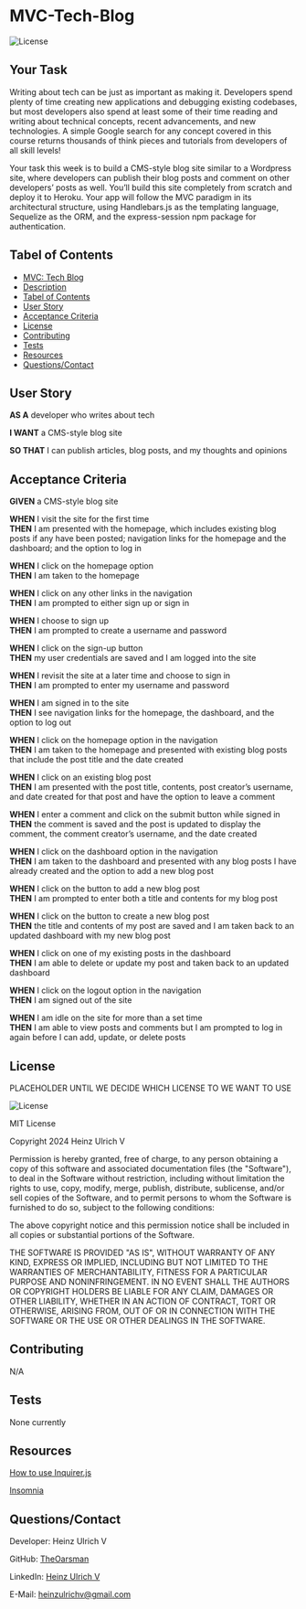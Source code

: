 # MVC-Tech-Blog

![License](https://img.shields.io/badge/License-MIT-yellow.svg)

## Your Task

Writing about tech can be just as important as making it. Developers spend plenty of time creating new applications and debugging existing codebases, but most developers also spend at least some of their time reading and writing about technical concepts, recent advancements, and new technologies. A simple Google search for any concept covered in this course returns thousands of think pieces and tutorials from developers of all skill levels!

Your task this week is to build a CMS-style blog site similar to a Wordpress site, where developers can publish their blog posts and comment on other developers’ posts as well. You’ll build this site completely from scratch and deploy it to Heroku. Your app will follow the MVC paradigm in its architectural structure, using Handlebars.js as the templating language, Sequelize as the ORM, and the express-session npm package for authentication.

## Tabel of Contents

- [MVC: Tech Blog](#mvc-tech-blog)<br>
- [Description](#description)<br>
- [Tabel of Contents](#tabel-of-contents)<br>
- [User Story](#user-story)<br>
- [Acceptance Criteria](#acceptance-criteria)<br>
- [License](#license)<br>
- [Contributing](#contributing)<br>
- [Tests](#tests)<br>
- [Resources](#resources)<br>
- [Questions/Contact](#questionscontact)

## User Story

**AS A** developer who writes about tech <br>

**I WANT** a CMS-style blog site <br>

**SO THAT** I can publish articles, blog posts, and my thoughts and opinions

## Acceptance Criteria

**GIVEN** a CMS-style blog site

**WHEN** I visit the site for the first time <br>
**THEN** I am presented with the homepage, which includes existing blog posts if any have been posted; navigation links for the homepage and the dashboard; and the option to log in

**WHEN** I click on the homepage option <br>
**THEN** I am taken to the homepage

**WHEN** I click on any other links in the navigation <br>
**THEN** I am prompted to either sign up or sign in

**WHEN** I choose to sign up <br>
**THEN** I am prompted to create a username and password

**WHEN** I click on the sign-up button <br>
**THEN** my user credentials are saved and I am logged into the site

**WHEN** I revisit the site at a later time and choose to sign in <br>
**THEN** I am prompted to enter my username and password

**WHEN** I am signed in to the site <br>
**THEN** I see navigation links for the homepage, the dashboard, and the option to log out

**WHEN** I click on the homepage option in the navigation <br>
**THEN** I am taken to the homepage and presented with existing blog posts that include the post title and the date created

**WHEN** I click on an existing blog post <br>
**THEN** I am presented with the post title, contents, post creator’s username, and date created for that post and have the option to leave a comment

**WHEN** I enter a comment and click on the submit button while signed in <br>
**THEN** the comment is saved and the post is updated to display the comment, the comment creator’s username, and the date created

**WHEN** I click on the dashboard option in the navigation <br>
**THEN** I am taken to the dashboard and presented with any blog posts I have already created and the option to add a new blog post

**WHEN** I click on the button to add a new blog post <br>
**THEN** I am prompted to enter both a title and contents for my blog post

**WHEN** I click on the button to create a new blog post <br>
**THEN** the title and contents of my post are saved and I am taken back to an updated dashboard with my new blog post

**WHEN** I click on one of my existing posts in the dashboard <br>
**THEN** I am able to delete or update my post and taken back to an updated dashboard

**WHEN** I click on the logout option in the navigation <br>
**THEN** I am signed out of the site

**WHEN** I am idle on the site for more than a set time <br>
**THEN** I am able to view posts and comments but I am prompted to log in again before I can add, update, or delete posts

## License

PLACEHOLDER UNTIL WE DECIDE WHICH LICENSE TO WE WANT TO USE

![License](https://img.shields.io/badge/License-MIT-yellow.svg)

MIT License

Copyright 2024 Heinz Ulrich V

Permission is hereby granted, free of charge, to any person obtaining a copy
of this software and associated documentation files (the "Software"), to deal
in the Software without restriction, including without limitation the rights
to use, copy, modify, merge, publish, distribute, sublicense, and/or sell
copies of the Software, and to permit persons to whom the Software is
furnished to do so, subject to the following conditions:

The above copyright notice and this permission notice shall be included in all
copies or substantial portions of the Software.

THE SOFTWARE IS PROVIDED "AS IS", WITHOUT WARRANTY OF ANY KIND, EXPRESS OR
IMPLIED, INCLUDING BUT NOT LIMITED TO THE WARRANTIES OF MERCHANTABILITY,
FITNESS FOR A PARTICULAR PURPOSE AND NONINFRINGEMENT. IN NO EVENT SHALL THE
AUTHORS OR COPYRIGHT HOLDERS BE LIABLE FOR ANY CLAIM, DAMAGES OR OTHER
LIABILITY, WHETHER IN AN ACTION OF CONTRACT, TORT OR OTHERWISE, ARISING FROM,
OUT OF OR IN CONNECTION WITH THE SOFTWARE OR THE USE OR OTHER DEALINGS IN THE
SOFTWARE.

## Contributing

N/A

## Tests

None currently

## Resources

[How to use Inquirer.js](https://javascript.plainenglish.io/how-to-inquirer-js-c10a4e05ef1f)

[Insomnia](https://insomnia.rest/)

## Questions/Contact

Developer: Heinz Ulrich V

GitHub: [TheOarsman](https://www.github.com/TheOarsman)

LinkedIn: [Heinz Ulrich V](https://www.linkedin.com/in/heinz-ulrich-v-3a3486a0/)

E-Mail: <heinzulrichv@gmail.com>
